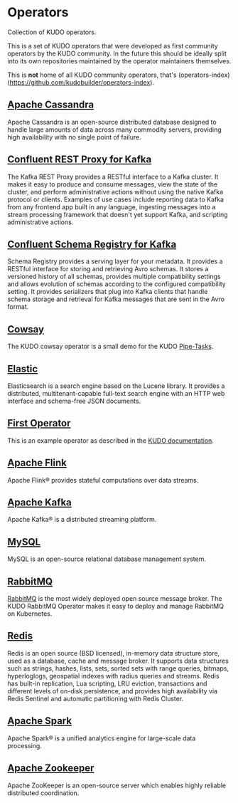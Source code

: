 # Operators

Collection of KUDO operators.

This is a set of KUDO operators that were developed as first community operators by the KUDO community. In the future this should be ideally split into its own repositories maintained by the operator maintainers themselves. 

This is **not** home of all KUDO community operators, that's (operators-index)(https://github.com/kudobuilder/operators-index).

## [Apache Cassandra](https://github.com/kudobuilder/operators/tree/master/repository/cassandra)

Apache Cassandra is an open-source distributed database designed to handle large amounts of data across many commodity servers, providing high availability with no single point of failure.

## [Confluent REST Proxy for Kafka](https://github.com/kudobuilder/operators/tree/master/repository/confluent-rest-proxy)

The Kafka REST Proxy provides a RESTful interface to a Kafka cluster. It makes
it easy to produce and consume messages, view the state of the cluster, and
perform administrative actions without using the native Kafka protocol or
clients. Examples of use cases include reporting data to Kafka from any
frontend app built in any language, ingesting messages into a stream processing
framework that doesn't yet support Kafka, and scripting administrative actions.

## [Confluent Schema Registry for Kafka](https://github.com/kudobuilder/operators/tree/master/repository/confluent-schema-registry)

Schema Registry provides a serving layer for your metadata. It provides a
RESTful interface for storing and retrieving Avro schemas. It stores a versioned
history of all schemas, provides multiple compatibility settings and allows
evolution of schemas according to the configured compatibility setting. It
provides serializers that plug into Kafka clients that handle schema storage and
retrieval for Kafka messages that are sent in the Avro format.

## [Cowsay](https://github.com/kudobuilder/operators/tree/master/repository/cowsay)

The KUDO cowsay operator is a small demo for the KUDO [Pipe-Tasks](https://github.com/kudobuilder/kudo/blob/master/keps/0017-pipe-tasks.md).

## [Elastic](https://github.com/kudobuilder/operators/tree/master/repository/elastic)

Elasticsearch is a search engine based on the Lucene library. It provides a distributed, multitenant-capable full-text search engine with an HTTP web interface and schema-free JSON documents.

## [First Operator](https://github.com/kudobuilder/operators/tree/master/repository/first-operator)

This is an example operator as described in the [KUDO documentation](https://kudo.dev/docs/developing-operators/getting-started.html).

## [Apache Flink](https://github.com/kudobuilder/operators/tree/master/repository/flink)

Apache Flink® provides stateful computations over data streams.

## [Apache Kafka](https://github.com/kudobuilder/operators/tree/master/repository/kafka)

Apache Kafka® is a distributed streaming platform.

## [MySQL](https://github.com/kudobuilder/operators/tree/master/repository/mysql)

MySQL is an open-source relational database management system.

## [RabbitMQ](https://github.com/kudobuilder/operators/tree/master/repository/rabbitmq)

[RabbitMQ](https://www.rabbitmq.com/) is the most widely deployed open source message broker.
The KUDO RabbitMQ Operator makes it easy to deploy and manage RabbitMQ on Kubernetes.

## [Redis](https://github.com/kudobuilder/operators/tree/master/repository/redis)

Redis is an open source (BSD licensed), in-memory data structure store, used as a database, cache and message broker. It supports data structures such as strings, hashes, lists, sets, sorted sets with range queries, bitmaps, hyperloglogs, geospatial indexes with radius queries and streams. Redis has built-in replication, Lua scripting, LRU eviction, transactions and different levels of on-disk persistence, and provides high availability via Redis Sentinel and automatic partitioning with Redis Cluster.

## [Apache Spark](https://github.com/kudobuilder/operators/tree/master/repository/spark)

Apache Spark® is a unified analytics engine for large-scale data processing.

## [Apache Zookeeper](https://github.com/kudobuilder/operators/tree/master/repository/zookeeper)

Apache ZooKeeper is an open-source server which enables highly reliable distributed coordination.
